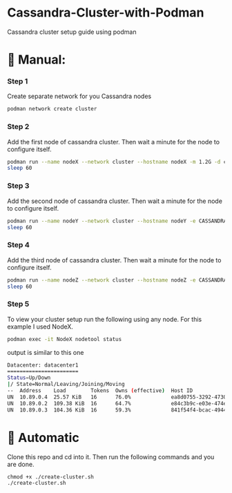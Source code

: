# Cassandra-Cluster-with-Podman
Cassandra cluster setup guide using podman

# 🚀 Manual:

### Step 1
Create separate network for you Cassandra nodes
```bash
podman network create cluster
```

### Step 2
Add the first node of cassandra cluster. Then wait a minute for the node to configure itself.
```bash
podman run --name nodeX --network cluster --hostname nodeX -m 1.2G -d cassandra:latest
sleep 60
```
### Step 3
Add the second node of cassandra cluster. Then wait a minute for the node to configure itself.
```bash
podman run --name nodeY --network cluster --hostname nodeY -e CASSANDRA_SEEDS=nodeX -m 1.2G -d cassandra:latest
sleep 60
```

### Step 4
Add the third node of cassandra cluster. Then wait a minute for the node to configure itself.
```bash
podman run --name nodeZ --network cluster --hostname nodeZ -e CASSANDRA_SEEDS=nodeX,nodeY -m 1.2G -d cassandra:latest
sleep 60
```
### Step 5
To view your cluster setup run the following using any node. For this example I used NodeX.
```bash
podman exec -it NodeX nodetool status
```
output is similar to this one
```bash
Datacenter: datacenter1
=======================
Status=Up/Down
|/ State=Normal/Leaving/Joining/Moving
--  Address    Load        Tokens  Owns (effective)  Host ID                               Rack 
UN  10.89.0.4  25.57 KiB   16      76.0%             ea8d0755-3292-4730-b737-7be1994e0e2f  rack1
UN  10.89.0.2  109.38 KiB  16      64.7%             e84c3b9c-e03e-474e-a931-9aae4e0ed16c  rack1
UN  10.89.0.3  104.36 KiB  16      59.3%             841f54f4-bcac-4944-8516-933ca231da04  rack1
```

# 🧞 Automatic
Clone this repo and cd into it. Then run the following commands and you are done.
```
chmod +x ./create-cluster.sh
./create-cluster.sh
```